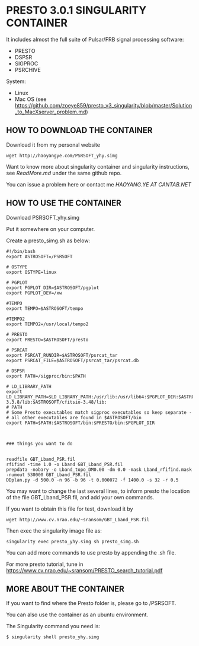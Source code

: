 # PRESTO 3.0.1 SINGULARITY CONTAINER

It includes almost the full suite of Pulsar/FRB signal processing software: 

- PRESTO
- DSPSR 
- SIGPROC
- PSRCHIVE

System:

- Linux
- Mac OS (see https://github.com/zoeye859/presto_v3_singularity/blob/master/Solution_to_MacXserver_problem.md)


## HOW TO DOWNLOAD THE CONTAINER

Download it from my personal website

```
wget http://haoyangye.com/PSRSOFT_yhy.simg
```

Want to know more about singularity container and singularity instructions, see *ReadMore.md* under the same github repo.

You can issue a problem here or contact me *HAOYANG.YE AT CANTAB.NET*




## HOW TO USE THE CONTAINER

Download PSRSOFT_yhy.simg 

Put it somewhere on your computer.

Create a presto_simg.sh as below:

```
#!/bin/bash
export ASTROSOFT=/PSRSOFT

# OSTYPE
export OSTYPE=linux

# PGPLOT
export PGPLOT_DIR=$ASTROSOFT/pgplot
export PGPLOT_DEV=/xw

#TEMPO
export TEMPO=$ASTROSOFT/tempo

#TEMPO2
export TEMPO2=/usr/local/tempo2

# PRESTO
export PRESTO=$ASTROSOFT/presto

# PSRCAT
export PSRCAT_RUNDIR=$ASTROSOFT/psrcat_tar
export PSRCAT_FILE=$ASTROSOFT/psrcat_tar/psrcat.db

# DSPSR
export PATH=/sigproc/bin:$PATH

# LD_LIBRARY_PATH
export LD_LIBRARY_PATH=$LD_LIBRARY_PATH:/usr/lib:/usr/lib64:$PGPLOT_DIR:$ASTROSOFT/lib:$PRESTO/lib:$ASTROSOFT/fftw-3.3.8/lib:$ASTROSOFT/cfitsio-3.48/lib:
# PATH
# Some Presto executables match sigproc executables so keep separate -
# all other executables are found in $ASTROSOFT/bin
export PATH=$PATH:$ASTROSOFT/bin:$PRESTO/bin:$PGPLOT_DIR



### things you want to do 


readfile GBT_Lband_PSR.fil
rfifind -time 1.0 -o Lband GBT_Lband_PSR.fil
prepdata -nobary -o Lband_topo_DM0.00 -dm 0.0 -mask Lband_rfifind.mask -numout 530000 GBT_Lband_PSR.fil
DDplan.py -d 500.0 -n 96 -b 96 -t 0.000072 -f 1400.0 -s 32 -r 0.5

```

You may want to change the last several lines, to inform presto the location of the file GBT_Lband_PSR.fil, and add your own commands.


If you want to obtain this file for test, download it by
```
wget http://www.cv.nrao.edu/~sransom/GBT_Lband_PSR.fil
```

Then exec the singularity image file as:

```
singularity exec presto_yhy.simg sh presto_simg.sh
```

You can add more commands to use presto by appending the .sh file. 

For more presto tutorial, tune in https://www.cv.nrao.edu/~sransom/PRESTO_search_tutorial.pdf


## MORE ABOUT THE CONTAINER

If you want to find where the Presto folder is, please go to /PSRSOFT.

You can also use the container as an ubuntu environment.

The Singularity command you need is:

```
$ singularity shell presto_yhy.simg

```



